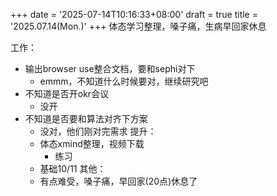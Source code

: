 +++
date = '2025-07-14T10:16:33+08:00'
draft = true
title = '2025.07.14(Mon.)'
+++
体态学习整理，嗓子痛，生病早回家休息
<!--more-->

工作：
- 输出browser use整合文档，要和sephi对下
  - emmm，不知道什么时候要对，继续研究吧
- 不知道是否开okr会议
  - 没开
- 不知道是否要和算法对齐下方案
  - 没对，他们刚对完需求
提升：
  - 体态xmind整理，视频下载
    - 练习
  - 基础10/11
其他：
  - 有点难受，嗓子痛，早回家(20点)休息了